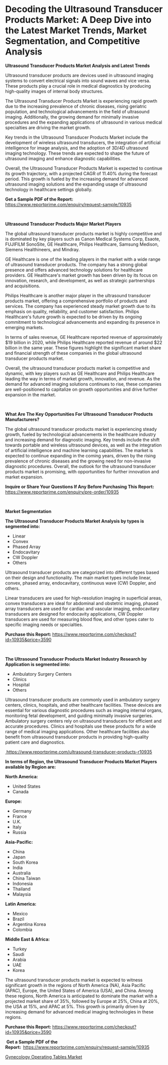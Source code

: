 <p><h1>Decoding the Ultrasound Transducer Products Market: A Deep Dive into the Latest Market Trends, Market Segmentation, and Competitive Analysis</h1></p><p><strong>Ultrasound Transducer Products Market Analysis and Latest Trends</strong></p>
<p><p>Ultrasound transducer products are devices used in ultrasound imaging systems to convert electrical signals into sound waves and vice versa. These products play a crucial role in medical diagnostics by producing high-quality images of internal body structures.</p><p>The Ultrasound Transducer Products Market is experiencing rapid growth due to the increasing prevalence of chronic diseases, rising geriatric population, and technological advancements in the field of ultrasound imaging. Additionally, the growing demand for minimally invasive procedures and the expanding applications of ultrasound in various medical specialties are driving the market growth.</p><p>Key trends in the Ultrasound Transducer Products Market include the development of wireless ultrasound transducers, the integration of artificial intelligence for image analysis, and the adoption of 3D/4D ultrasound imaging technology. These trends are expected to shape the future of ultrasound imaging and enhance diagnostic capabilities.</p><p>Overall, the Ultrasound Transducer Products Market is expected to continue its growth trajectory, with a projected CAGR of 11.40% during the forecast period. This growth is fueled by the increasing demand for advanced ultrasound imaging solutions and the expanding usage of ultrasound technology in healthcare settings globally.</p></p>
<p><strong>Get a Sample PDF of the Report:&nbsp;</strong> <a href="https://www.reportprime.com/enquiry/request-sample/10935">https://www.reportprime.com/enquiry/request-sample/10935</a></p>
<p>&nbsp;</p>
<p><strong>Ultrasound Transducer Products Major Market Players</strong></p>
<p><p>The global ultrasound transducer products market is highly competitive and is dominated by key players such as Canon Medical Systems Corp, Esaote, FUJIFILM SonoSite, GE Healthcare, Philips Healthcare, Samsung Medison, Siemens Healthineers, and Mindray.</p><p>GE Healthcare is one of the leading players in the market with a wide range of ultrasound transducer products. The company has a strong global presence and offers advanced technology solutions for healthcare providers. GE Healthcare's market growth has been driven by its focus on innovation, research, and development, as well as strategic partnerships and acquisitions.</p><p>Philips Healthcare is another major player in the ultrasound transducer products market, offering a comprehensive portfolio of products and services. The company has experienced steady market growth due to its emphasis on quality, reliability, and customer satisfaction. Philips Healthcare's future growth is expected to be driven by its ongoing commitment to technological advancements and expanding its presence in emerging markets.</p><p>In terms of sales revenue, GE Healthcare reported revenue of approximately $19 billion in 2020, while Philips Healthcare reported revenue of around $22 billion in the same year. These figures highlight the significant market share and financial strength of these companies in the global ultrasound transducer products market.</p><p>Overall, the ultrasound transducer products market is competitive and dynamic, with key players such as GE Healthcare and Philips Healthcare leading the way in terms of market growth, innovation, and revenue. As the demand for advanced imaging solutions continues to rise, these companies are well-positioned to capitalize on growth opportunities and drive further expansion in the market.</p></p>
<p>&nbsp;</p>
<p><strong>What Are The Key Opportunities For Ultrasound Transducer Products Manufacturers?</strong></p>
<p><p>The global ultrasound transducer products market is experiencing steady growth, fueled by technological advancements in the healthcare industry and increasing demand for diagnostic imaging. Key trends include the shift towards portable and wireless ultrasound devices, as well as the integration of artificial intelligence and machine learning capabilities. The market is expected to continue expanding in the coming years, driven by the rising prevalence of chronic diseases and the growing need for non-invasive diagnostic procedures. Overall, the outlook for the ultrasound transducer products market is promising, with opportunities for further innovation and market expansion.</p></p>
<p><strong>Inquire or Share Your Questions If Any Before Purchasing This Report:</strong> <a href="https://www.reportprime.com/enquiry/pre-order/10935">https://www.reportprime.com/enquiry/pre-order/10935</a></p>
<p>&nbsp;</p>
<p><strong>Market Segmentation</strong></p>
<p><strong>The Ultrasound Transducer Products Market Analysis by types is segmented into:</strong></p>
<p><ul><li>Linear</li><li>Convex</li><li>Phased Array</li><li>Endocavitary</li><li>CW Doppler</li><li>Others</li></ul></p>
<p><p>Ultrasound transducer products are categorized into different types based on their design and functionality. The main market types include linear, convex, phased array, endocavitary, continuous wave (CW) Doppler, and others. </p><p>Linear transducers are used for high-resolution imaging in superficial areas, convex transducers are ideal for abdominal and obstetric imaging, phased array transducers are used for cardiac and vascular imaging, endocavitary transducers are designed for endocavity applications, CW Doppler transducers are used for measuring blood flow, and other types cater to specific imaging needs or specialties.</p></p>
<p><strong>Purchase this Report:&nbsp;</strong><a href="https://www.reportprime.com/checkout?id=10935&price=3590">https://www.reportprime.com/checkout?id=10935&price=3590</a></p>
<p>&nbsp;</p>
<p><strong>The Ultrasound Transducer Products Market Industry Research by Application is segmented into:</strong></p>
<p><ul><li>Ambulatory Surgery Centers</li><li>Clinics</li><li>Hospital</li><li>Others</li></ul></p>
<p><p>Ultrasound transducer products are commonly used in ambulatory surgery centers, clinics, hospitals, and other healthcare facilities. These devices are essential for various diagnostic procedures such as imaging internal organs, monitoring fetal development, and guiding minimally invasive surgeries. Ambulatory surgery centers rely on ultrasound transducers for efficient and accurate procedures. Clinics and hospitals use these products for a wide range of medical imaging applications. Other healthcare facilities also benefit from ultrasound transducer products in providing high-quality patient care and diagnostics.</p></p>
<p><a href="https://www.reportprime.com/ultrasound-transducer-products-r10935">&nbsp;https://www.reportprime.com/ultrasound-transducer-products-r10935</a></p>
<p><strong>In terms of Region, the Ultrasound Transducer Products Market Players available by Region are:</strong></p>
<p>
    <p> <strong> North America: </strong>
        <ul>
            <li>United States</li>
            <li>Canada</li>
        </ul>
        </p> 
    <p> <strong> Europe: </strong>
        <ul>
            <li>Germany</li>
            <li>France</li>
            <li>U.K.</li>
            <li>Italy</li>
            <li>Russia</li>
        </ul>
        </p> 
    <p> <strong> Asia-Pacific: </strong>
        <ul>
            <li>China</li>
            <li>Japan</li>
            <li>South Korea</li>
            <li>India</li>
            <li>Australia</li>
            <li>China Taiwan</li>
            <li>Indonesia</li>
            <li>Thailand</li>
            <li>Malaysia</li>
        </ul>
        </p> 
    <p> <strong> Latin America: </strong>
        <ul>
            <li>Mexico</li>
            <li>Brazil</li>
            <li>Argentina Korea</li>
            <li>Colombia</li>
        </ul>
        </p> 
    <p> <strong> Middle East & Africa: </strong>
        <ul>
            <li>Turkey</li>
            <li>Saudi</li>
            <li>Arabia</li>
            <li>UAE</li>
            <li>Korea</li>
        </ul>
    </p>
    </p>
<p><p>The ultrasound transducer products market is expected to witness significant growth in the regions of North America (NA), Asia Pacific (APAC), Europe, the United States of America (USA), and China. Among these regions, North America is anticipated to dominate the market with a projected market share of 35%, followed by Europe at 25%, China at 20%, the USA at 15%, and APAC at 5%. This growth is primarily driven by increasing demand for advanced medical imaging technologies in these regions.</p></p>
<p><strong>Purchase this Report: </strong><a href="https://www.reportprime.com/checkout?id=10935&price=3590">https://www.reportprime.com/checkout?id=10935&price=3590</a></p>
<p>&nbsp;<strong>Get a Sample PDF of the Report:&nbsp;&nbsp;</strong><a href="https://www.reportprime.com/enquiry/request-sample/10935">https://www.reportprime.com/enquiry/request-sample/10935</a></p>
<p><strong></strong></p>
<p><p><a href="https://github.com/CliffMedina6/Market-Research-Report-List-4/blob/main/gynecology-operating-tables-market.md">Gynecology Operating Tables Market</a></p></p>